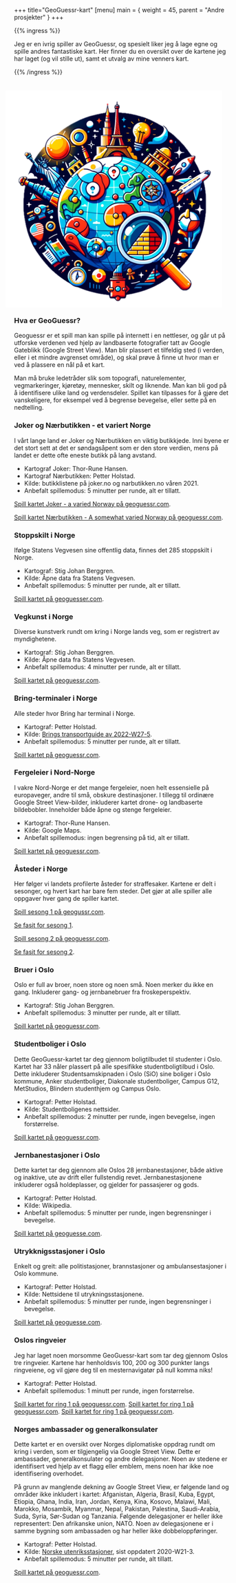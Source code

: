 +++
title="GeoGuessr-kart"
[menu]
main = { weight = 45, parent = "Andre prosjekter" }
+++

{{% ingress %}}

Jeg er en ivrig spiller av GeoGuessr, og spesielt liker jeg å lage egne og spille andres
fantastiske kart. Her finner du en oversikt over de kartene jeg har laget (og vil stille ut), samt
et utvalg av mine venners kart.

{{% /ingress %}}

<img
 src="bilde.png"
 align="right"
 class="responsive"
 alt="..."
 style="padding: 20px">

### Hva er GeoGuessr?

Geoguessr er et spill man kan spille på internett i en nettleser, og går ut på utforske verdenen
ved hjelp av landbaserte fotografier tatt av Google Gateblikk (Google Street View). Man blir
plassert et tilfeldig sted (i verden, eller i et mindre avgrenset område), og skal prøve å finne ut
hvor man er ved å plassere en nål på et kart.

Man må bruke ledetråder slik som topografi, naturelementer, vegmarkeringer, kjøretøy, mennesker,
skilt og liknende. Man kan bli god på å identifisere ulike land og verdensdeler. Spillet kan
tilpasses for å gjøre det vanskeligere, for eksempel ved å begrense bevegelse, eller sette på en
nedtelling.

### Joker og Nærbutikken - et variert Norge

I vårt lange land er Joker og Nærbutikken en viktig butikkjede.
Inni byene er det stort sett at det er søndagsåpent som er den store verdien,
mens på landet er dette ofte eneste butikk på lang avstand.

- Kartograf Joker: Thor-Rune Hansen.
- Kartograf Nærbutikken: Petter Holstad.
- Kilde: butikklistene på joker.no og narbutikken.no våren 2021.
- Anbefalt spillemodus: 5 minutter per runde, alt er tillatt.

[Spill kartet Joker - a varied Norway på
geoguessr.com](https://www.geoguessr.com/maps/602c631b7b49c10001cf331c).

[Spill kartet Nærbutikken - A somewhat varied Norway på
geoguessr.com](https://www.geoguessr.com/maps/606b70ed9fde7600011d1f2a).

### Stoppskilt i Norge

Ifølge Statens Vegvesen sine offentlig data, finnes det 285 stoppskilt i Norge.

- Kartograf: Stig Johan Berggren.
- Kilde: Åpne data fra Statens Vegvesen.
- Anbefalt spillemodus: 5 minutter per runde, alt er tillatt.

[Spill kartet på geoguesser.com](https://www.geoguessr.com/maps/61223490823d5700011ca707).

### Vegkunst i Norge

Diverse kunstverk rundt om kring i Norge lands veg, som er registrert av myndighetene.

- Kartograf: Stig Johan Berggren.
- Kilde: Åpne data fra Statens Vegvesen.
- Anbefalt spillemodus: 4 minutter per runde, alt er tillatt.

[Spill kartet på geoguessr.com](https://www.geoguessr.com/maps/612ab66c6962f50001aec0a7).

### Bring-terminaler i Norge

Alle steder hvor Bring har terminal i Norge.

- Kartograf: Petter Holstad.
- Kilde:
[Brings
transportguide
av 2022-W27-5](https://www.bring.no/tjenester/pakker-og-gods/Transportguiden_01072022.pdf).
- Anbefalt spillemodus: 5 minutter per runde, alt er tillatt.

[Spill kartet på geoguessr.com](https://www.geoguessr.com/maps/62fcaac1166b7ba31c3ad064).

### Fergeleier i Nord-Norge

I vakre Nord-Norge er det mange fergeleier, noen helt essensielle på europaveger, andre til små,
obskure destinasjoner. I tillegg til ordinære Google Street View-bilder, inkluderer kartet
drone- og landbaserte bildebobler. Inneholder både åpne og stenge fergeleier.

- Kartograf: Thor-Rune Hansen.
- Kilde: Google Maps.
- Anbefalt spillemodus: ingen begrensing på tid, alt er tillatt.

[Spill kartet på geoguessr.com](https://www.geoguessr.com/maps/6021cd9b6630570001aa141d).

### Åsteder i Norge

Her følger vi landets profilerte åsteder for straffesaker. Kartene er delt i sesonger, og hvert
kart har bare fem steder. Det gjør at alle spiller alle oppgaver hver gang de spiller kartet.

[Spill sesong 1 på geogussr.com](https://www.geoguessr.com/maps/6056143ad0aad50001947cd2).

[Se fasit for sesong 1](../crimes1).

[Spill sesong 2 på geoguessr.com](https://www.geoguessr.com/maps/60637fc5afc6510001489a3c).

[Se fasit for sesong 2](../crimes2).

### Bruer i Oslo

Oslo er full av broer, noen store og noen små. Noen merker du ikke en gang. Inkluderer
gang- og jernbanebruer fra froskeperspektiv.

- Kartograf: Stig Johan Berggren.
- Anbefalt spillemodus: 3 minutter per runde, alt er tillatt.

[Spill kartet på geoguessr.com](https://www.geoguessr.com/maps/6045de7c1f32c100011b0578).

### Studentboliger i Oslo

Dette GeoGuessr-kartet tar deg gjennom boligtilbudet til studenter i Oslo.
Kartet har 33 nåler plassert på alle spesifikke studentboligtilbud i Oslo.
Dette inkluderer Studentsamskipnaden i Oslo (SiO) sine boliger i Oslo kommune, Anker
studentboliger, Diakonale studentboliger, Campus G12, MetStudios, Blindern studenthjem og
Campus Oslo.

- Kartograf: Petter Holstad.
- Kilde: Studentboligenes nettsider.
- Anbefalt spillemodus: 2 minutter per runde, ingen bevegelse, ingen forstørrelse.

[Spill kartet på geoguessr.com](https://www.geoguessr.com/maps/6113bb3c5e6d8d00011b48fd).

### Jernbanestasjoner i Oslo

Dette kartet tar deg gjennom alle Oslos 28 jernbanestasjoner, både aktive og inaktive, ute av
drift eller fullstendig revet. Jernbanestasjonene inkluderer også holdeplasser, og gjelder for
passasjerer og gods.

- Kartograf: Petter Holstad.
- Kilde: Wikipedia.
- Anbefalt spillemodus: 5 minutter per runde, ingen begrensninger i bevegelse.

[Spill kartet på geoguesse.com](https://www.geoguessr.com/maps/60db908d035ef600017d6f32).

### Utrykknigsstasjoner i Oslo

Enkelt og greit: alle politistasjoner, brannstasjoner og ambulansestasjoner i Oslo kommune.

- Kartograf: Petter Holstad.
- Kilde: Nettsidene til utrykningsstasjonene.
- Anbefalt spillemodus: 5 minutter per runde, ingen begrensninger i bevegelse.

[Spill kartet på geoguesse.com](https://www.geoguessr.com/maps/617dcaafed0f750001c265b6).

### Oslos ringveier

Jeg har laget noen morsomme GeoGuessr-kart som tar deg gjennom Oslos tre ringveier.
Kartene har henholdsvis 100, 200 og 300 punkter langs ringveiene, og vil gjøre deg til
en mesternavigatør på null komma niks!

- Kartograf: Petter Holstad.
- Anbefalt spillemodus: 1 minutt per runde, ingen forstørrelse.

[Spill kartet for ring 1 på geoguessr.com](https://www.geoguessr.com/maps/604949023266fd000157e4c0).
[Spill kartet for ring 1 på geoguessr.com](https://www.geoguessr.com/maps/6186e99337be530001bae49b).
[Spill kartet for ring 1 på geoguessr.com](https://www.geoguessr.com/maps/6187b2694993490001948564).

### Norges ambassader og generalkonsulater

Dette kartet er en oversikt over Norges diplomatiske oppdrag rundt om kring i verden,
som er tilgjengelig via Google Street View. Dette er ambassader, generalkonsulater og
andre delegasjoner. Noen av stedene er identifisert ved hjelp av et flagg eller emblem,
mens noen har ikke noe identifisering overhodet.

På grunn av manglende dekning av Google Street View, er følgende land og områder ikke inkludert i
kartet: Afganistan, Algeria, Brasil, Kuba, Egypt, Etiopia, Ghana, India, Iran, Jordan, Kenya,
Kina, Kosovo, Malawi, Mali, Marokko, Mosambik, Myanmar, Nepal, Pakistan, Palestina, Saudi-Arabia,
Suda, Syria, Sør-Sudan og Tanzania. Følgende delegasjoner er heller ikke representert:
Den afrikanske union, NATO. Noen av delegasjonene er i samme bygning som ambassaden og
har heller ikke dobbeloppføringer.

- Kartograf: Petter Holstad.
- Kilde:
[Norske utenriksstasjoner](https://www.regjeringen.no/no/dep/ud/org/utenriksstasjoner/id524467/),
sist oppdatert 2020-W21-3.
- Anbefalt spillemodus: 5 minutter per runde, alt tillatt.

[Spill kartet på geoguessr.com](https://www.geoguessr.com/maps/60511704b658d80001909f57).
